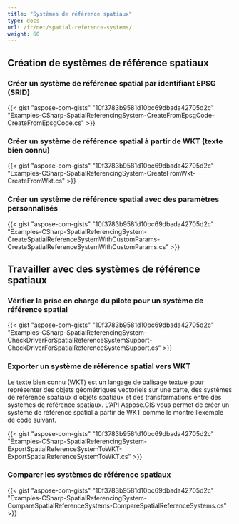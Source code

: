 ```yaml
---
title: "Systèmes de référence spatiaux"
type: docs
url: /fr/net/spatial-reference-systems/
weight: 60
---
```


## **Création de systèmes de référence spatiaux**
### **Créer un système de référence spatial par identifiant EPSG (SRID)**
{{< gist "aspose-com-gists" "10f3783b9581d10bc69dbada42705d2c" "Examples-CSharp-SpatialReferencingSystem-CreateFromEpsgCode-CreateFromEpsgCode.cs" >}}
### **Créer un système de référence spatial à partir de WKT (texte bien connu)**
{{< gist "aspose-com-gists" "10f3783b9581d10bc69dbada42705d2c" "Examples-CSharp-SpatialReferencingSystem-CreateFromWkt-CreateFromWkt.cs" >}}
### **Créer un système de référence spatial avec des paramètres personnalisés**
{{< gist "aspose-com-gists" "10f3783b9581d10bc69dbada42705d2c" "Examples-CSharp-SpatialReferencingSystem-CreateSpatialReferenceSystemWithCustomParams-CreateSpatialReferenceSystemWithCustomParams.cs" >}}
## **Travailler avec des systèmes de référence spatiaux**
### **Vérifier la prise en charge du pilote pour un système de référence spatial**
{{< gist "aspose-com-gists" "10f3783b9581d10bc69dbada42705d2c" "Examples-CSharp-SpatialReferencingSystem-CheckDriverForSpatialReferenceSystemSupport-CheckDriverForSpatialReferenceSystemSupport.cs" >}}
### **Exporter un système de référence spatial vers WKT**
Le texte bien connu (WKT) est un langage de balisage textuel pour représenter des objets géométriques vectoriels sur une carte, des systèmes de référence spatiaux d'objets spatiaux et des transformations entre des systèmes de référence spatiaux. L’API Aspose.GIS vous permet de créer un système de référence spatial à partir de WKT comme le montre l’exemple de code suivant.

{{< gist "aspose-com-gists" "10f3783b9581d10bc69dbada42705d2c" "Examples-CSharp-SpatialReferencingSystem-ExportSpatialReferenceSystemToWKT-ExportSpatialReferenceSystemToWKT.cs" >}}
### **Comparer les systèmes de référence spatiaux**
{{< gist "aspose-com-gists" "10f3783b9581d10bc69dbada42705d2c" "Examples-CSharp-SpatialReferencingSystem-CompareSpatialReferenceSystems-CompareSpatialReferenceSystems.cs" >}}
